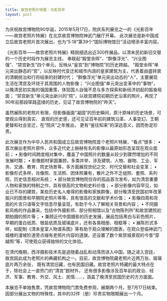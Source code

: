 ```yaml
---
title: 故宫老照片特展：光影百年
layout: post
---
```


为庆祝故宫博物院90华诞，2015年5月17日，院庆系列展览之一的《光影百年——故宫老照片特展》在北京故宫博物院神武门展厅开幕。
此次展览是新中国成立后故宫老照片首次展出，也为“5·18”第39个“国际博物馆日”活动增添丰富内容。

《光影百年——故宫老照片特展》精挑细选出近300件展品，以清末民初新旧交替的一个历史时段作为展览主线，
串联起“殿堂余晖”、“群像浮光”、“兴业图强”、“禁宫新生”四个单元，反映从“皇宫”到“博物院”的历史跨越。
“殿堂余晖”单元突出静态的“宫”，以反映时代变迁和城市内涵的皇家建筑为主，代表着由盛转衰的清朝统治和行将结束的封建时代；
“群像浮光”单元突出动态的“人”，主要展现生活在清宫及环绕于其周围的人物影像；
“兴业图强”单元突出变革中的“事物”，以晚清民初实施的强国重策，体现国人自强不息与多方探索和新经济初起的振奋局面；
“禁宫新生”单元突出新兴的“院”，以故宫建院初期历史沿革的照片，再现了90年前那段筚路蓝缕的历史，见证了故宫博物院的“昨天”。

虽然展陈的老照片有限，但影像画面“凝固”的历史瞬间，原汁原味的历史场景，可使观众得到真实、
直观的历史感，还可见证百年前的建筑沿革、人事变幻，王朝更替和社会变迁，在“院庆”之年推出，
更有“鉴往知来”的深远意义，因而弥足珍贵。

此次展览作为中华人民共和国成立后故宫博物院首个老照片特展，“看点”很多：
•	首次展出老照片原件，众多近代史上赫赫有名的影像以最原始形态呈现在观众面前；
•	影像时间跨度相对集中，覆盖了中国照片的数量从较少到骤然增加的不同发展时期；
•	影像题材家国兼顾，多类并举，涉及建筑、人物、器物、工业、军务、交通、教育、院史场景等，多方面展现世纪之交、时代交替和社会变革；
•	影像形式多样，肖像照、生活照、团体照兼有，散片之外不乏组照、套照、系列照，历史信息相对系统；
•	部分故宫博物院仅存的孤品首次发布，如为清宫重要人物和家族的特制之作，具有很高的文物和史料价值；
•	部分影像内容罕见，如业已不存的建筑，某些历史名人难得的影像和家族群像，部分晚清至民国初年改革振兴的图景和早期院史照片等等，具有很高的文献和学术价值；
•	影像四周和背面的片言只语等文字信息尽量呈现，有助于今人了解相关背景和内容；
•	不同摄影风格的作品兼采，包括中外摄影师、部分照相馆以及“古物陈列所”和故宫建院初期拍摄的照片等；
•	兼顾近代中国摄影的历史发展，展品包括黑白与彩色照片，早期的蛋白纸质、银盐纸质及玻璃底片，还有各类相册、相框等；
•	展陈形式多样，如配制《清末皇室人物谱系图》等有助于观众理解的图表，在观众登临神武门城楼的漫坡阶道旁点缀有老照片内容的道旗，还设置了数个紫禁城景观的今昔“穿越照”等，可使观众获得独特的文化体验。

在清代晚期，西洋摄影技术先是追随着战乱和动荡而进入中国，随之进入宫廷，
故宫因此成为老照片的典藏机构之一。目前，故宫博物院藏老照片近两万张、玻璃底片两万余张，
既有清宫旧藏，也有民国旧藏。故宫老照片特藏的最大特点在于，除社会上一直热门的“清宫”题材外，
还有很多影像涉及百年前的政治、经济、军事、教育、外交、风土、民情……，涵盖了晚清至民国历史的方方面面。

本展览不单独售票，凭故宫博物院门票免费参观，展期两个月，至7月17日结束。因部分展出文物的特殊性，其中的32件（册）珍贵实物限期展出一个月。
